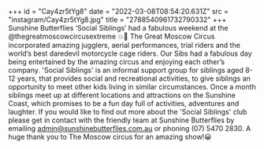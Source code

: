 +++
id = "Cay4zr5tYg8"
date = "2022-03-08T08:54:20.631Z"
src = "instagram/Cay4zr5tYg8.jpg"
title = "2788540961732790332"
+++
Sunshine Butterflies ‘Social Siblings’ had a fabulous weekend at the @thegreatmoscowcircusextreme 💥🥳 The Great Moscow Circus incorporated amazing jugglers, aerial performances, trial riders and the world’s best daredevil motorcycle cage riders. Our Sibs had a fabulous day being entertained by the amazing circus and enjoying each other’s company. 'Social Siblings' is an informal support group for siblings aged 8-12 years, that provides social and recreational activities, to give siblings an opportunity to meet other kids living in similar circumstances. Once a month siblings meet up at different locations and attractions on the Sunshine Coast, which promises to be a fun day full of activities, adventures and laughter. If you would like to find out more about the 'Social Siblings' club please get in contact with the friendly team at Sunshine Butterflies by emailing admin@sunshinebutterflies.com.au or phoning (07) 5470 2830. A huge thank you to The Moscow circus for an amazing show!😀